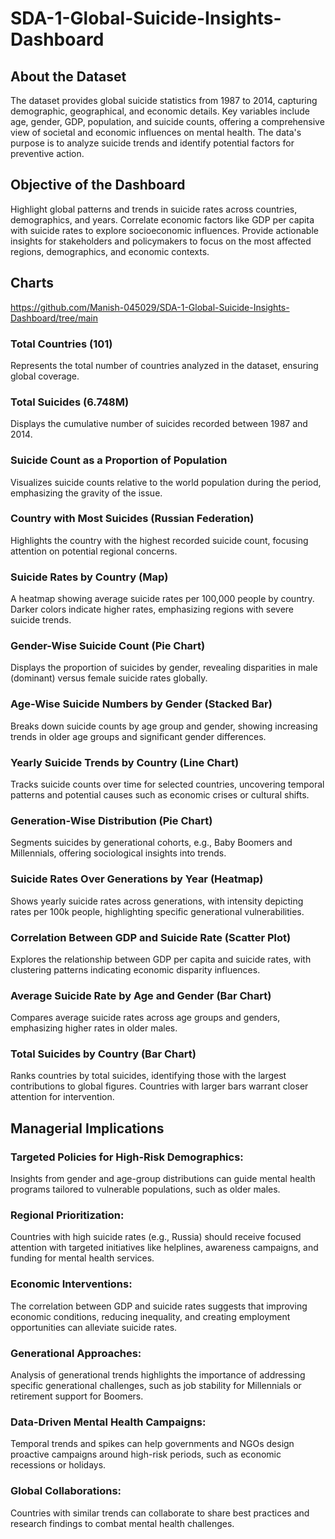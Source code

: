 # SDA-1-Global-Suicide-Insights-Dashboard

## About the Dataset
The dataset provides global suicide statistics from 1987 to 2014, capturing demographic, geographical, and economic details. Key variables include age, gender, GDP, population, and suicide counts, offering a comprehensive view of societal and economic influences on mental health. The data's purpose is to analyze suicide trends and identify potential factors for preventive action.

## Objective of the Dashboard
Highlight global patterns and trends in suicide rates across countries, demographics, and years.
Correlate economic factors like GDP per capita with suicide rates to explore socioeconomic influences.
Provide actionable insights for stakeholders and policymakers to focus on the most affected regions, demographics, and economic contexts.

## Charts

https://github.com/Manish-045029/SDA-1-Global-Suicide-Insights-Dashboard/tree/main

### Total Countries (101)
Represents the total number of countries analyzed in the dataset, ensuring global coverage.
### Total Suicides (6.748M)
Displays the cumulative number of suicides recorded between 1987 and 2014.

### Suicide Count as a Proportion of Population
Visualizes suicide counts relative to the world population during the period, emphasizing the gravity of the issue.

### Country with Most Suicides (Russian Federation)
Highlights the country with the highest recorded suicide count, focusing attention on potential regional concerns.

### Suicide Rates by Country (Map)
A heatmap showing average suicide rates per 100,000 people by country. Darker colors indicate higher rates, emphasizing regions with severe suicide trends.

### Gender-Wise Suicide Count (Pie Chart)
Displays the proportion of suicides by gender, revealing disparities in male (dominant) versus female suicide rates globally.

### Age-Wise Suicide Numbers by Gender (Stacked Bar)
Breaks down suicide counts by age group and gender, showing increasing trends in older age groups and significant gender differences.

### Yearly Suicide Trends by Country (Line Chart)
Tracks suicide counts over time for selected countries, uncovering temporal patterns and potential causes such as economic crises or cultural shifts.

### Generation-Wise Distribution (Pie Chart)
Segments suicides by generational cohorts, e.g., Baby Boomers and Millennials, offering sociological insights into trends.

### Suicide Rates Over Generations by Year (Heatmap)
Shows yearly suicide rates across generations, with intensity depicting rates per 100k people, highlighting specific generational vulnerabilities.

### Correlation Between GDP and Suicide Rate (Scatter Plot)
Explores the relationship between GDP per capita and suicide rates, with clustering patterns indicating economic disparity influences.

### Average Suicide Rate by Age and Gender (Bar Chart)
Compares average suicide rates across age groups and genders, emphasizing higher rates in older males.

### Total Suicides by Country (Bar Chart)
Ranks countries by total suicides, identifying those with the largest contributions to global figures. Countries with larger bars warrant closer attention for intervention.

## Managerial Implications

### Targeted Policies for High-Risk Demographics:
Insights from gender and age-group distributions can guide mental health programs tailored to vulnerable populations, such as older males.

### Regional Prioritization:
Countries with high suicide rates (e.g., Russia) should receive focused attention with targeted initiatives like helplines, awareness campaigns, and funding for mental health services.

### Economic Interventions:
The correlation between GDP and suicide rates suggests that improving economic conditions, reducing inequality, and creating employment opportunities can alleviate suicide rates.

### Generational Approaches:
Analysis of generational trends highlights the importance of addressing specific generational challenges, such as job stability for Millennials or retirement support for Boomers.

### Data-Driven Mental Health Campaigns:
Temporal trends and spikes can help governments and NGOs design proactive campaigns around high-risk periods, such as economic recessions or holidays.

### Global Collaborations:
Countries with similar trends can collaborate to share best practices and research findings to combat mental health challenges.


